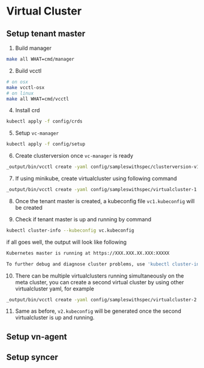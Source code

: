 # Virtual Cluster

## Setup tenant master

1. Build manager
```bash
make all WHAT=cmd/manager

```

2. Build vcctl
```bash
# on osx
make vcctl-osx
# on linux 
make all WHAT=cmd/vcctl
```

4. Install crd
```bash
kubectl apply -f config/crds
```

5. Setup `vc-manager`
```bash
kubectl apply -f config/setup
```

6. Create clusterversion once `vc-manager` is ready
```bash 
_output/bin/vcctl create -yaml config/sampleswithspec/clusterversion-v1.yaml
```

7. If using minikube, create virtualcluster using following command 
```bash
_output/bin/vcctl create -yaml config/sampleswithspec/virtualcluster-1.yaml -vckbcfg v1.kubeconfig -minikube
```

8. Once the tenant master is created, a kubeconfig file `vc1.kubeconfig` will be created

9. Check if tenant master is up and running by command 

```bash
kubectl cluster-info --kubeconfig vc.kubeconfig
```
if all goes well, the output will look like following

```bash
Kubernetes master is running at https://XXX.XXX.XX.XXX:XXXXX

To further debug and diagnose cluster problems, use 'kubectl cluster-info dump'.
```

10. There can be multiple virtualclusters running simultaneously on the meta cluster, you 
can create a second virtual cluster by using other virtualcluster yaml, for example
```bash
_output/bin/vcctl create -yaml config/sampleswithspec/virtualcluster-2.yaml -vckbcfg v2.kubeconfig -minikube
```

11. Same as before, `v2.kubeconfig` will be generated once the second virtualcluster is up and running. 

## Setup vn-agent

## Setup syncer

